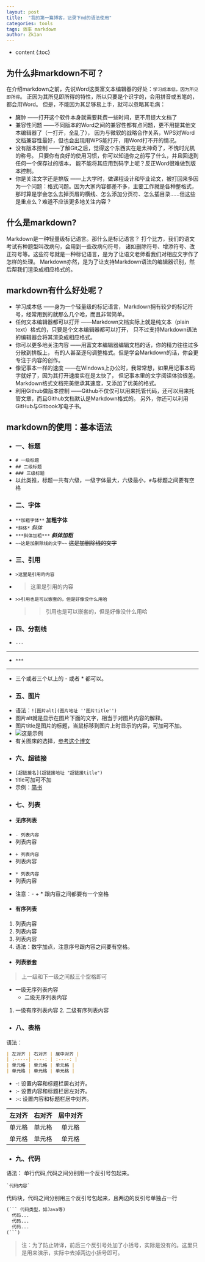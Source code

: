 ```yaml
---
layout: post
title:  "我的第一篇博客，记录下md的语法使用"
categories: tools
tags: 效率 markdown
author: Zk1an
---
```


* content
{:toc}

## 为什么非markdown不可？
在介绍markdown之前，先说Word这类富文本编辑器的好处：`学习成本低，因为所见即所得`。
正因为其所见即所得的特性，所以只要是个识字的，会用拼音或五笔的，都会用Word。
但是，不能因为其足够易上手，就可以忽略其毛病：
- 臃肿 ——打开这个软件本身就需要耗费一些时间，更不用提大文档了
- 兼容性问题 ——不同版本的Word之间的兼容性都有点问题，更不用提其他文本编辑器了（一打开，全乱了），
因为与微软的战略合作关系，WPS对Word文档兼容性最好，但也会出现用WPS能打开，用Word打不开的情况。
- 没有版本控制 ——了解Git之后，觉得这个东西实在是太神奇了，不愧时光机的称号。
只要你有良好的使用习惯，你可以知道你之前写了什么，并且回退到任何一个保存过的版本，
能不能将其应用到码字上呢？反正Word很难做到版本控制。
- 你是关注文字还是排版 ——上大学时，做课程设计和毕业论文，被打回来多因为一个问题：格式问题。因为大家内容都差不多，主要工作就是各种整格式，
那时算是学会怎么去掉页眉的横线、怎么添加分页符、怎么插目录……但这些是重点么？难道不应该更多地关注内容？

## 什么是markdown?
Markdown是一种轻量级标记语言。那什么是标记语言？
打个比方，我们的语文考试有种题型叫改病句，会用到一些改病句符号，
诸如删除符号、增添符号、改正符号等。这些符号就是一种标记语言，是为了让语文老师看我们对相应文字作了怎样的处理。
Markdown亦然，是为了让支持Markdown语法的编辑器识别，然后帮我们渲染成相应格式的。

## markdown有什么好处呢？
- 学习成本低 ——身为一个轻量级的标记语言，Markdown拥有较少的标记符号，经常用到的就那么几个哈，而且非常简单。
- 任何文本编辑器都可以打开 ——Markdown文档实际上就是纯文本（plain text）格式的，只要是个文本编辑器都可以打开，
只不过支持Markdown语法的编辑器会将其渲染成相应格式。
- 你可以更多地关注内容 ——用富文本编辑器编辑文档的话，你的精力往往过多分散到排版上，
有的人甚至逐句调整格式。但是学会Markdown的话，你会更专注于内容的创作。
- 像记事本一样的速度 ——在Windows上办公时，我常常想，如果用记事本码字就好了，因为其打开速度实在是太快了，
但记事本里的文字阅读体验很差。Markdown格式文档完美继承其速度，又添加了优美的格式。
- 利用Github做版本控制 ——Github不仅仅可以用来托管代码，还可以用来托管文章，而且Github文档默认是Markdown格式的。
另外，你还可以利用GitHub与Gitbook写电子书。

## markdown的使用：基本语法
* ### 一、标题
- `# 一级标题` 
- `## 二级标题`
- `### 三级标题`
- 以此类推，标题一共有六级，一级字体最大，六级最小，`#`与标题之间要有空格
* ### 二、字体
- `**加粗字体**` **加粗字体**
- `*斜体*` *斜体*
- `***斜体加粗***` ***斜体加粗***
- `~~这是加删除线的文字~~` ~~这是加删除线的文字~~
* ### 三、引用
- `>这里是引用的内容` 
- >这里是引用的内容
- `>>引用也是可以嵌套的，但是好像没什么用哈`
  >>引用也是可以嵌套的，但是好像没什么用哈
* ### 四、分割线
- `---`
---
- `***`
***
- 三个或者三个以上的 - 或者 * 都可以。                      
* ### 五、图片
- 语法：`![图片alt](图片地址 ''图片title'')`   
- 图片alt就是显示在图片下面的文字，相当于对图片内容的解释。   
- 图片title是图片的标题，当鼠标移到图片上时显示的内容，可加可不加。 
- ![这是示例](https://gitee.com/zhaokeyan/pic_repo/raw/master/uPic/%202020%2007%2011%2011%2032iconfinder_markdown_298823.png) 
- 有关图床的选择，[参考这个博文](https://www.jianshu.com/p/ea1eb11db63f)
* ### 六、超链接
- `[超链接名](超链接地址 "超链接title")`   
- title可加可不加  
- 示例：[简书](http://jianshu.com)
* ### 七、列表
+ #### 无序列表
- `- 列表内容`
- 列表内容
+ `+ 列表内容`
+ 列表内容
* `* 列表内容`
* 列表内容
- 注意：- + * 跟内容之间都要有一个空格
+ #### 有序列表
1. 列表内容
2. 列表内容
3. 列表内容
4. 语法：数字加点，注意序号跟内容之间要有空格。
+ #### 列表嵌套
>上一级和下一级之间敲三个空格即可
- 一级无序列表内容
   - 二级无序列表内容
1. 一级有序列表内容
   2. 二级有序列表内容

* ### 八、表格
语法：
```markdown
| 左对齐 | 右对齐 | 居中对齐 |
| :-----| ----: | :----: |
| 单元格 | 单元格 | 单元格 |
| 单元格 | 单元格 | 单元格 |
```
- -: 设置内容和标题栏居右对齐。
- :- 设置内容和标题栏居左对齐。
- :-: 设置内容和标题栏居中对齐。

| 左对齐 | 右对齐 | 居中对齐 |
| :-----| ----: | :----: |
| 单元格 | 单元格 | 单元格 |
| 单元格 | 单元格 | 单元格 |

* ### 九、代码
语法：
单行代码,代码之间分别用一个反引号包起来。
```text
`代码内容` 
```
代码块，代码之间分别用三个反引号包起来，且两边的反引号单独占一行

```markdown
(``` 代码类型，如Java等)
  代码...
  代码...
  代码...
(```)
```

>注：为了防止转译，前后三个反引号处加了小括号，实际是没有的。这里只是用来演示，实际中去掉两边小括号即可。